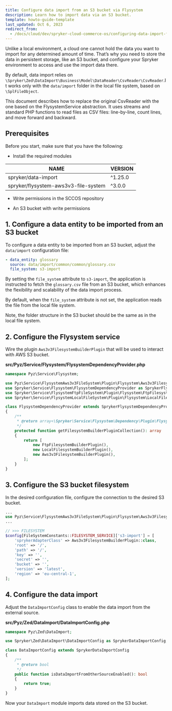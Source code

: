 ```yaml
---
title: Configure data import from an S3 bucket via Flysystem
description: Learn how to import data via an S3 bucket.  
template: howto-guide-template
last_updated: Oct 6, 2023
redirect_from:
  - /docs/cloud/dev/spryker-cloud-commerce-os/configuring-data-import-from-an-s3-bucket.html
---
```


Unlike a local environment, a cloud one cannot hold the data you want to import for any determined amount of time. That’s why you need to store the data in persistent storage, like an S3 bucket, and configure your Spryker environment to access and use the import data there.

By default, data import relies on `\Spryker\Zed\DataImport\Business\Model\DataReader\CsvReader\CsvReader`.It works only with the `data/import` folder in the local file system, based on `\SplFileObject`.

This document describes how to replace the original CsvReader with the one based on the FlysystemService abstraction. It uses streams and standard PHP functions to read files as CSV files: line-by-line, count lines, and move forward and backward.

## Prerequisites

Before you start, make sure that you have the following:

* Install the required modules

| NAME                                 | VERSION |
|--------------------------------------|---------|
| spryker/data-import                  | ^1.25.0 |
| spryker/flysystem-aws3v3-file-system | ^3.0.0  |

* Write permissions in the SCCOS repository

* An S3 bucket with write permissions

## 1. Configure a data entity to be imported from an S3 bucket

To configure a data entity to be imported from an S3 bucket, adjust the `data/import` configuration file:

```yaml
- data_entity: glossary
  source: data/import/common/common/glossary.csv
  file_system: s3-import
```

By setting the `file_system` attribute to `s3-import`, the application is instructed to fetch the `glossary.csv` file from an S3 bucket, 
which enhances the flexibility and scalability of the data import process. 

By default, when the `file_system` attribute is not set, the application reads the file from the local file system.

Note, the folder structure in the S3 bucket should be the same as in the local file system.

## 2. Configure the Flysystem service

Wire the plugin `Aws3v3FilesystemBuilderPlugin` that will be used to interact with AWS S3 bucket.

**src/Pyz/Service/Flysystem/FlysystemDependencyProvider.php**
```php
namespace Pyz\Service\Flysystem;

use Pyz\Service\FlysystemAws3v3FileSystem\Plugin\Flysystem\Aws3v3FilesystemBuilderPlugin;
use Spryker\Service\Flysystem\FlysystemDependencyProvider as SprykerFlysystemDependencyProvider;
use Spryker\Service\FlysystemFtpFileSystem\Plugin\Flysystem\FtpFilesystemBuilderPlugin;
use Spryker\Service\FlysystemLocalFileSystem\Plugin\Flysystem\LocalFilesystemBuilderPlugin;

class FlysystemDependencyProvider extends SprykerFlysystemDependencyProvider
{
    /**
     * @return array<\Spryker\Service\Flysystem\Dependency\Plugin\FlysystemFilesystemBuilderPluginInterface>
     */
    protected function getFilesystemBuilderPluginCollection(): array
    {
        return [
            new FtpFilesystemBuilderPlugin(),
            new LocalFilesystemBuilderPlugin(),
            new Aws3v3FilesystemBuilderPlugin(),
        ];
    }
}
```

## 3. Configure the S3 bucket filesystem

In the desired configuration file, configure the connection to the desired S3 bucket.

```php
...
use Pyz\Service\FlysystemAws3v3FileSystem\Plugin\Flysystem\Aws3v3FilesystemBuilderPlugin;
...

// >>> FILESYSTEM
$config[FileSystemConstants::FILESYSTEM_SERVICE]['s3-import'] = [
    'sprykerAdapterClass' => Aws3v3FilesystemBuilderPlugin::class,
    'root' => '/',
    'path' => '/',
    'key' => '',
    'secret' => '',
    'bucket' => '',
    'version' => 'latest',
    'region' => 'eu-central-1',
];
```

## 4. Configure the data import

Adjust the `DataImportConfig` class to enable the data import from the external source.

**src/Pyz/Zed/DataImport/DataImportConfig.php**
```php
namespace Pyz\Zed\DataImport;

use Spryker\Zed\DataImport\DataImportConfig as SprykerDataImportConfig;

class DataImportConfig extends SprykerDataImportConfig
{
    /**
     * @return bool
     */
    public function isDataImportFromOtherSourceEnabled(): bool
    {
        return true;
    }
}
```



Now your `DataImport` module imports data stored on the S3 bucket.
